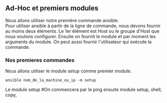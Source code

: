 ## Ad-Hoc et premiers modules ##
Nous allons utiliser notre première commande ansible.  
Pour utiliser ansible à partir de la ligne de commande, nous devons fournir au moins deux éléments. Le 1er élément est Host ou le groupe d'Host que nous voulons configurer. Ensuite on fournit le module et par moment les arguments du module. On peut aussi fournir l'utilisateur qui exécute la commande. 

### Nos premieres commandes ###

Nous allons utiliser le module setup comme premier module.    

```
ansible nom_de_la_machine_ou_ip -m setup
```
Le module setup 
#On commencera par le ping ensuite module setup, shell, copy, 
